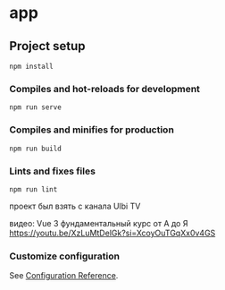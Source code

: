 # app

## Project setup
```
npm install
```

### Compiles and hot-reloads for development
```
npm run serve
```

### Compiles and minifies for production
```
npm run build
```

### Lints and fixes files
```
npm run lint
```

проект был взять с канала Ulbi TV

видео: Vue 3 фундаментальный курс от А до Я
https://youtu.be/XzLuMtDelGk?si=XcoyOuTGqXx0v4GS


### Customize configuration
See [Configuration Reference](https://cli.vuejs.org/config/).
